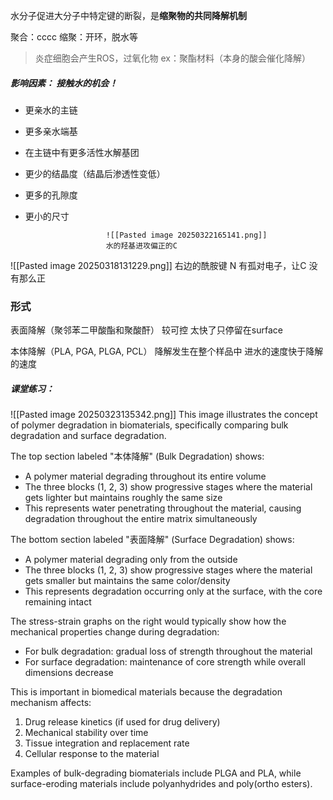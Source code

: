 水分子促进大分子中特定键的断裂，是**缩聚物的共同降解机制**

聚合：cccc
缩聚：开环，脱水等


>炎症细胞会产生ROS，过氧化物
>ex：聚酯材料（本身的酸会催化降解）



##### 影响因素：  接触水的机会！


- 更亲水的主链
- 更多亲水端基
- 在主链中有更多活性水解基团
- 更少的结晶度（结晶后渗透性变低）
- 更多的孔隙度 
- 更小的尺寸
						
						
						
						![[Pasted image 20250322165141.png]]
						水的羟基进攻偏正的C
![[Pasted image 20250318131229.png]]
右边的酰胺键 N 有孤对电子，让C 没有那么正


### 形式

表面降解（聚邻苯二甲酸酯和聚酸酐） 较可控
	太快了只停留在surface
	
本体降解（PLA, PGA, PLGA, PCL） 
	降解发生在整个样品中
	进水的速度快于降解的速度



##### 课堂练习：

![[Pasted image 20250323135342.png]]
This image illustrates the concept of polymer degradation in biomaterials, specifically comparing bulk degradation and surface degradation.

The top section labeled "本体降解" (Bulk Degradation) shows:

- A polymer material degrading throughout its entire volume
- The three blocks (1, 2, 3) show progressive stages where the material gets lighter but maintains roughly the same size
- This represents water penetrating throughout the material, causing degradation throughout the entire matrix simultaneously

The bottom section labeled "表面降解" (Surface Degradation) shows:

- A polymer material degrading only from the outside
- The three blocks (1, 2, 3) show progressive stages where the material gets smaller but maintains the same color/density
- This represents degradation occurring only at the surface, with the core remaining intact

The stress-strain graphs on the right would typically show how the mechanical properties change during degradation:

- For bulk degradation: gradual loss of strength throughout the material
- For surface degradation: maintenance of core strength while overall dimensions decrease

This is important in biomedical materials because the degradation mechanism affects:

1. Drug release kinetics (if used for drug delivery)
2. Mechanical stability over time
3. Tissue integration and replacement rate
4. Cellular response to the material

Examples of bulk-degrading biomaterials include PLGA and PLA, while surface-eroding materials include polyanhydrides and poly(ortho esters).